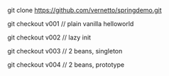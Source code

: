 git clone https://github.com/vernetto/springdemo.git

git checkout v001 // plain vanilla helloworld

git checkout v002 // lazy init

git checkout v003 // 2 beans, singleton

git checkout v004 // 2 beans, prototype

  